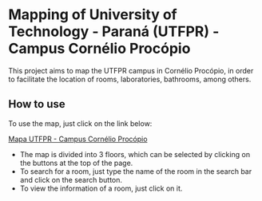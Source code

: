 # Mapping of University of Technology - Paraná (UTFPR) - Campus Cornélio Procópio

This project aims to map the UTFPR campus in Cornélio Procópio, in order to facilitate the location of rooms, laboratories, bathrooms, among others.

## How to use

To use the map, just click on the link below:

[Mapa UTFPR - Campus Cornélio Procópio](https://utfpr-cp-map.netlify.app/)

- The map is divided into 3 floors, which can be selected by clicking on the buttons at the top of the page.
- To search for a room, just type the name of the room in the search bar and click on the search button.
- To view the information of a room, just click on it.
